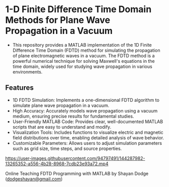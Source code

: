 # 1-D Finite Difference Time Domain Methods for Plane Wave Propagation in a Vacuum

* This repository provides a MATLAB implementation of the 1D Finite Difference Time Domain (FDTD) method for simulating the propagation of plane electromagnetic waves in a vacuum. The FDTD method is a powerful numerical technique for solving Maxwell's equations in the time domain, widely used for studying wave propagation in various environments.

## Features
* 1D FDTD Simulation: Implements a one-dimensional FDTD algorithm to simulate plane wave propagation in a vacuum.
* High Accuracy: Accurately models wave propagation using a vacuum medium, ensuring precise results for fundamental studies.
* User-Friendly MATLAB Code: Provides clear, well-documented MATLAB scripts that are easy to understand and modify.
* Visualization Tools: Includes functions to visualize electric and magnetic field distributions over time, enabling detailed analysis of wave behavior.
* Customizable Parameters: Allows users to adjust simulation parameters such as grid size, time steps, and source properties.

https://user-images.githubusercontent.com/94797491/144287982-13265352-a556-4b28-8968-7cdb23e93a72.mp4

Online Teaching FDTD Programming with MATLAB by Shayan Dodge (dodgeshayan@gmail.com)
